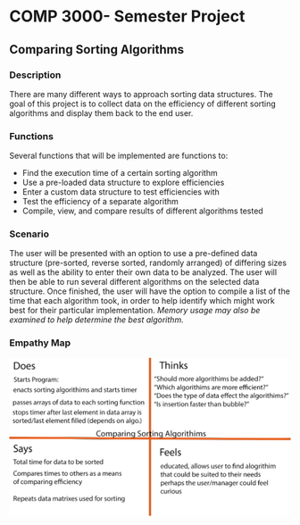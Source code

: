 # COMP 3000- Semester Project
## Comparing Sorting Algorithms
### Description
There are many different ways to approach sorting data structures. The goal of this project is to collect data on the efficiency of different sorting algorithms and display them back to the end user.

### Functions
Several functions that will be implemented are functions to:
- Find the execution time of a certain sorting algorithm
- Use a pre-loaded data structure to explore efficiencies
- Enter a custom data structure to test efficiencies with
- Test the efficiency of a separate algorithm
- Compile, view, and compare results of different algorithms tested

### Scenario
The user will be presented with an option to use a pre-defined data structure (pre-sorted, reverse sorted, randomly arranged) of differing sizes as well as the ability to enter their own data to be analyzed. The user will then be able to run several different algorithms on the selected data structure. Once finished, the user will have the option to compile a list of the time that each algorithm took, in order to help identify which might work best for their particular implementation. *Memory usage may also be examined to help determine the best algorithm.*

### Empathy Map
![Empathy Map](Empathymap.png)
